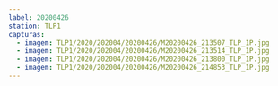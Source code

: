 ```yaml
---
label: 20200426
station: TLP1
capturas:
  - imagem: TLP1/2020/202004/20200426/M20200426_213507_TLP_1P.jpg
  - imagem: TLP1/2020/202004/20200426/M20200426_213514_TLP_1P.jpg
  - imagem: TLP1/2020/202004/20200426/M20200426_213800_TLP_1P.jpg
  - imagem: TLP1/2020/202004/20200426/M20200426_214853_TLP_1P.jpg
---
```

